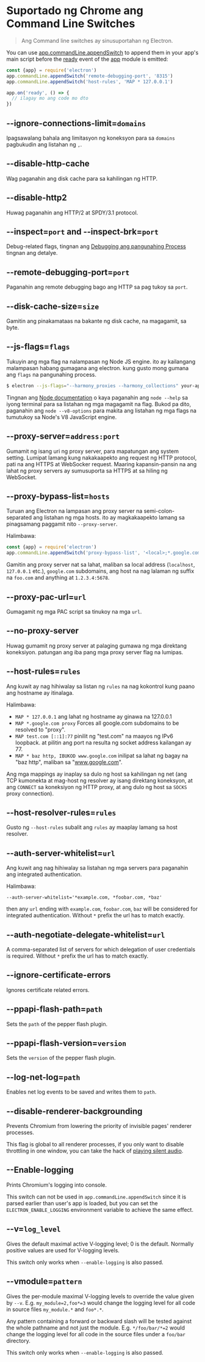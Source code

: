 # Suportado ng Chrome ang Command Line Switches

> Ang Command line switches ay sinusuportahan ng Electron.

You can use [app.commandLine.appendSwitch](app.md#appcommandlineappendswitchswitch-value) to append them in your app's main script before the [ready](app.md#event-ready) event of the [app](app.md) module is emitted:

```javascript
const {app} = require('electron')
app.commandLine.appendSwitch('remote-debugging-port', '8315')
app.commandLine.appendSwitch('host-rules', 'MAP * 127.0.0.1')

app.on('ready', () => {
  // ilagay mo ang code mo dto
})
```

## --ignore-connections-limit=`domains`

Ipagsawalang bahala ang limitasyon ng koneksyon para sa `domains` pagbukudin ang listahan ng `,`.

## --disable-http-cache

Wag paganahin ang disk cache para sa kahilingan ng HTTP.

## --disable-http2

Huwag paganahin ang HTTP/2 at SPDY/3.1 protocol.

## --inspect=`port` and --inspect-brk=`port`

Debug-related flags, tingnan ang [Debugging ang pangunahing Process](../tutorial/debugging-main-process.md) tingnan ang detalye.

## --remote-debugging-port=`port`

Paganahin ang remote debugging bago ang HTTP sa pag tukoy sa `port`.

## --disk-cache-size=`size`

Gamitin ang pinakamataas na bakante ng disk cache, na magagamit, sa byte.

## --js-flags=`flags`

Tukuyin ang mga flag na nalampasan ng Node JS engine. ito ay kailangang malampasan habang gumagana ang electron. kung gusto mong gumana ang `flags` na pangunahing process.

```bash
$ electron --js-flags="--harmony_proxies --harmony_collections" your-app
```

Tingnan ang [Node documentation](https://nodejs.org/api/cli.html) o kaya paganahin ang `node --help` sa iyong terminal para sa listahan ng mga magagamit na flag. Bukod pa dito, paganahin ang `node --v8-options` para makita ang listahan ng mga flags na tumutukoy sa Node's V8 JavaScript engine.

## --proxy-server=`address:port`

Gumamit ng isang uri ng proxy server, para mapatungan ang system setting. Lumipat lamang kung nakakaapekto ang request ng HTTP protocol, pati na ang HTTPS at WebSocker request. Maaring kapansin-pansin na ang lahat ng proxy servers ay sumusuporta sa HTTPS at sa hiling ng WebSocket.

## --proxy-bypass-list=`hosts`

Turuan ang Electron na lampasan ang proxy server na semi-colon-separated ang listahan ng mga hosts. ito ay magkakaapekto lamang sa pinagsamang paggamit nito `--proxy-server`.

Halimbawa:

```javascript
const {app} = require('electron')
app.commandLine.appendSwitch('proxy-bypass-list', '<local>;*.google.com;*foo.com;1.2.3.4:5678')
```

Gamitin ang proxy server nat sa lahat, maliban sa local address (`localhost`, `127.0.0.1` etc.), `google.com` subdomains, ang host na nag lalaman ng suffix na `foo.com` and anything at `1.2.3.4:5678`.

## --proxy-pac-url=`url`

Gumagamit ng mga PAC script sa tinukoy na mga `url`.

## --no-proxy-server

Huwag gumamit ng proxy server at palaging gumawa ng mga direktang koneksiyon. patungan ang iba pang mga proxy server flag na lumipas.

## --host-rules=`rules`

Ang kuwit ay nag hihiwalay sa listan ng `rules` na nag kokontrol kung paano ang hostname ay itinalaga.

Halimbawa:

* `MAP * 127.0.0.1` ang lahat ng hostname ay ginawa na 127.0.0.1
* `MAP *.google.com proxy` Forces all google.com subdomains to be resolved to "proxy".
* `MAP test.com [::1]:77` pinilit ng "test.com" na maayos ng IPv6 loopback. at pilitin ang port na resulta ng socket address kailangan ay 77.
* `MAP * baz http, IBUKOD www.google.com` inilipat sa lahat ng bagay na "baz http", maliban sa "www.google.com".

Ang mga mappings ay inaplay sa dulo ng host sa kahilingan ng net (ang TCP kumonekta at mag-host ng resolver ay isang direktang koneksyon, at ang `CONNECT` sa koneksiyon ng HTTP proxy, at ang dulo ng host sa `SOCKS` proxy connection).

## --host-resolver-rules=`rules`

Gusto ng `--host-rules` subalit ang `rules` ay maaplay lamang sa host resolver.

## --auth-server-whitelist=`url`

Ang kuwit ang nag hihiwalay sa listahan ng mga servers para paganahin ang integrated authentication.

Halimbawa:

    --auth-server-whitelist='*example.com, *foobar.com, *baz'
    

then any `url` ending with `example.com`, `foobar.com`, `baz` will be considered for integrated authentication. Without `*` prefix the url has to match exactly.

## --auth-negotiate-delegate-whitelist=`url`

A comma-separated list of servers for which delegation of user credentials is required. Without `*` prefix the url has to match exactly.

## --ignore-certificate-errors

Ignores certificate related errors.

## --ppapi-flash-path=`path`

Sets the `path` of the pepper flash plugin.

## --ppapi-flash-version=`version`

Sets the `version` of the pepper flash plugin.

## --log-net-log=`path`

Enables net log events to be saved and writes them to `path`.

## --disable-renderer-backgrounding

Prevents Chromium from lowering the priority of invisible pages' renderer processes.

This flag is global to all renderer processes, if you only want to disable throttling in one window, you can take the hack of [playing silent audio](https://github.com/atom/atom/pull/9485/files).

## --Enable-logging

Prints Chromium's logging into console.

This switch can not be used in `app.commandLine.appendSwitch` since it is parsed earlier than user's app is loaded, but you can set the `ELECTRON_ENABLE_LOGGING` environment variable to achieve the same effect.

## --v=`log_level`

Gives the default maximal active V-logging level; 0 is the default. Normally positive values are used for V-logging levels.

This switch only works when `--enable-logging` is also passed.

## --vmodule=`pattern`

Gives the per-module maximal V-logging levels to override the value given by `--v`. E.g. `my_module=2,foo*=3` would change the logging level for all code in source files `my_module.*` and `foo*.*`.

Any pattern containing a forward or backward slash will be tested against the whole pathname and not just the module. E.g. `*/foo/bar/*=2` would change the logging level for all code in the source files under a `foo/bar` directory.

This switch only works when `--enable-logging` is also passed.